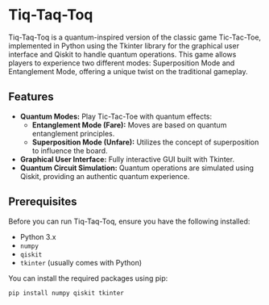 # Tiq-Taq-Toq

Tiq-Taq-Toq is a quantum-inspired version of the classic game Tic-Tac-Toe, implemented in Python using the Tkinter library for the graphical user interface and Qiskit to handle quantum operations. This game allows players to experience two different modes: Superposition Mode and Entanglement Mode, offering a unique twist on the traditional gameplay.

## Features

- **Quantum Modes:** Play Tic-Tac-Toe with quantum effects:
  - **Entanglement Mode (Fare):** Moves are based on quantum entanglement principles.
  - **Superposition Mode (Unfare):** Utilizes the concept of superposition to influence the board.
- **Graphical User Interface:** Fully interactive GUI built with Tkinter.
- **Quantum Circuit Simulation:** Quantum operations are simulated using Qiskit, providing an authentic quantum experience.

## Prerequisites

Before you can run Tiq-Taq-Toq, ensure you have the following installed:
- Python 3.x
- `numpy`
- `qiskit`
- `tkinter` (usually comes with Python)

You can install the required packages using pip:

```bash
pip install numpy qiskit tkinter
